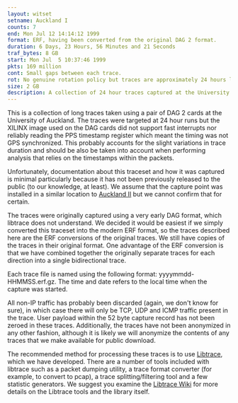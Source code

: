 ```yaml
---
layout: witset
setname: Auckland I
counts: 7
end: Mon Jul 12 14:14:12 1999
format: ERF, having been converted from the original DAG 2 format.
duration: 6 Days, 23 Hours, 56 Minutes and 21 Seconds
traf_bytes: 8 GB
start: Mon Jul  5 10:37:46 1999
pkts: 169 million
cont: Small gaps between each trace.
rot: No genuine rotation policy but traces are approximately 24 hours long.
size: 2 GB
description: A collection of 24 hour traces captured at the University of Auckland during July 1999.
---
```


This is a collection of long traces taken using a pair of DAG 2 cards at the
University of Auckland. The traces were targeted at 24 hour runs but the
XILINX image used on the DAG cards did not support fast interrupts nor
reliably reading the PPS timestamp register which meant the timing was not
GPS synchronized. This probably accounts for the slight variations in
trace duration and should be also be taken into account when performing
analysis that relies on the timestamps within the packets.

Unfortunately, documentation about this traceset and how it was captured is
minimal particularly because it has not been previously released to the public 
(to our knowledge, at least). We assume that the capture point was installed
in a similar location to <a href="../02/traceset.html">Auckland II</a> but we cannot confirm
that for certain.

The traces were originally captured using a very early DAG format, which 
libtrace does not understand. We decided it would be easiest if we simply
converted this traceset into the modern ERF format, so the traces described 
here are the ERF conversions of the original traces. We still have copies of 
the traces in their original format. One advantage of the ERF conversion is 
that we have combined together the originally separate traces for each 
direction into a single bidirectional trace.

Each trace file is named using the following format:
yyyymmdd-HHMMSS.erf.gz. The time and date refers to the local time
when the capture was started. 

All non-IP traffic has probably been discarded (again, we don't know for sure),
in which case there will only be TCP, UDP and ICMP traffic present in the 
trace. User payload within the 52 byte capture record has not been zeroed in
these traces. Additionally, the traces have not been anonymized in any other
fashion, although it is likely we will anonymize the contents of any traces
that we make available for public download.

The recommended method for processing these traces is to use
<a href="https://github.com/LibtraceTeam/libtrace">Libtrace</a>,
which we have developed. There are a number of tools included with libtrace
such as a packet dumping utility, a trace format converter (for example, to
convert to pcap), a trace splitting/filtering tool and a few statistic
generators. We suggest you examine the
<a href="https://github.com/LibtraceTeam/libtrace/wiki">Libtrace Wiki</a> for more details
on the Libtrace tools and the library itself.


